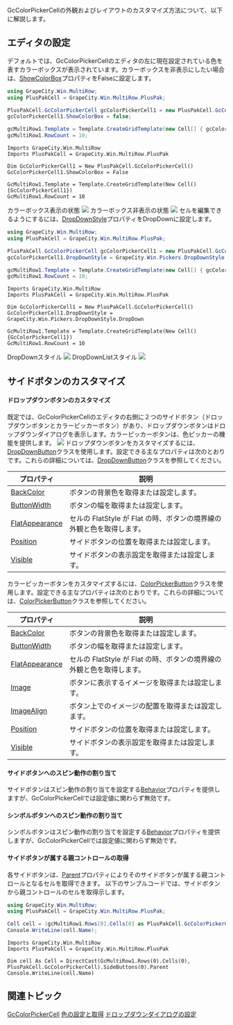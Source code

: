 GcColorPickerCellの外観およびレイアウトのカスタマイズ方法について、以下に解説します。

## エディタの設定

デフォルトでは、GcColorPickerCellのエディタの左に現在設定されている色を表すカラーボックスが表示されています。カラーボックスを非表示にしたい場合は、[ShowColorBox](gcdocsite__documentlink?toc-item-id=fe1598a8-43ea-40bc-9f30-76ee950620a4)プロパティをFalseに設定します。

```csharp
using GrapeCity.Win.MultiRow;
using PlusPakCell = GrapeCity.Win.MultiRow.PlusPak;

PlusPakCell.GcColorPickerCell gcColorPickerCell1 = new PlusPakCell.GcColorPickerCell();
gcColorPickerCell1.ShowColorBox = false;

gcMultiRow1.Template = Template.CreateGridTemplate(new Cell[] { gcColorPickerCell1 });
gcMultiRow1.RowCount = 10;
```

```vbnet
Imports GrapeCity.Win.MultiRow
Imports PlusPakCell = GrapeCity.Win.MultiRow.PlusPak

Dim GcColorPickerCell1 = New PlusPakCell.GcColorPickerCell()
GcColorPickerCell1.ShowColorBox = False

GcMultiRow1.Template = Template.CreateGridTemplate(New Cell() {GcColorPickerCell1})
GcMultiRow1.RowCount = 10
```

カラーボックス表示の状態
![](/DOCUMENT_SITE_LINK_PREFIX_HERE/document-site-files/images/f148c511-6e98-4b55-9904-150a375d5825/images/ppimages/gccolorpicker/showcolorbox_true.png)
カラーボックス非表示の状態
![](/DOCUMENT_SITE_LINK_PREFIX_HERE/document-site-files/images/f148c511-6e98-4b55-9904-150a375d5825/images/ppimages/gccolorpicker/showcolorbox_false.png)
セルを編集できるようにするには、[DropDownStyle](gcdocsite__documentlink?toc-item-id=9a855984-ce7f-42f3-83ad-02170bb30a8e)プロパティをDropDownに設定します。

```csharp
using GrapeCity.Win.MultiRow;
using PlusPakCell = GrapeCity.Win.MultiRow.PlusPak;

PlusPakCell.GcColorPickerCell gcColorPickerCell1 = new PlusPakCell.GcColorPickerCell();
gcColorPickerCell1.DropDownStyle = GrapeCity.Win.Pickers.DropDownStyle.DropDown;

gcMultiRow1.Template = Template.CreateGridTemplate(new Cell[] { gcColorPickerCell1 });
gcMultiRow1.RowCount = 10;
```

```vbnet
Imports GrapeCity.Win.MultiRow
Imports PlusPakCell = GrapeCity.Win.MultiRow.PlusPak

Dim GcColorPickerCell1 = New PlusPakCell.GcColorPickerCell()
GcColorPickerCell1.DropDownStyle = GrapeCity.Win.Pickers.DropDownStyle.DropDown

GcMultiRow1.Template = Template.CreateGridTemplate(New Cell() {GcColorPickerCell1})
GcMultiRow1.RowCount = 10
```

DropDownスタイル
![](/DOCUMENT_SITE_LINK_PREFIX_HERE/document-site-files/images/f148c511-6e98-4b55-9904-150a375d5825/images/ppimages/gccolorpicker/dropdownstyle_dropdown.png)
DropDownListスタイル
![](/DOCUMENT_SITE_LINK_PREFIX_HERE/document-site-files/images/f148c511-6e98-4b55-9904-150a375d5825/images/ppimages/gccolorpicker/dropdownstyle_dropdownlist.png)

## サイドボタンのカスタマイズ

#### ドロップダウンボタンのカスタマイズ

既定では、GcColorPickerCellのエディタの右側に２つのサイドボタン（ドロップダウンボタンとカラーピッカーボタン）があり、ドロップダウンボタンはドロップダウンダイアログを表示します。カラーピッカーボタンは、色ピッカーの機能を提供します。
![](/DOCUMENT_SITE_LINK_PREFIX_HERE/document-site-files/images/f148c511-6e98-4b55-9904-150a375d5825/images/ppimages/gccolorpicker/sidebuttoneditor1.png)
ドロップダウンボタンをカスタマイズするには、[DropDownButton](gcdocsite__documentlink?toc-item-id=ca09376d-472f-42f1-a399-5bc24dd576e2)クラスを使用します。設定できる主なプロパティは次のとおりです。これらの詳細については、[DropDownButton](gcdocsite__documentlink?toc-item-id=ca09376d-472f-42f1-a399-5bc24dd576e2)クラスを参照してください。

| プロパティ | 説明 |
| ----- | --- |
| [BackColor](gcdocsite__documentlink?toc-item-id=8567ec9c-2bbd-4546-af01-5c8bd2125538) | ボタンの背景色を取得または設定します。 |
| [ButtonWidth](gcdocsite__documentlink?toc-item-id=070f05e5-7e7a-4abc-8397-e6c18f93c9ab) | ボタンの幅を取得または設定します。 |
| [FlatAppearance](gcdocsite__documentlink?toc-item-id=7e340902-6533-4f18-8203-3ca039e182af) | セルの FlatStyle が Flat の時、ボタンの境界線の外観と色を取得します。 |
| [Position](gcdocsite__documentlink?toc-item-id=a3fed5f2-9a3a-41df-bfea-0b3129698cd1) | サイドボタンの位置を取得または設定します。 |
| [Visible](gcdocsite__documentlink?toc-item-id=25126864-030f-4b42-a962-78e53640ba81) | サイドボタンの表示設定を取得または設定します。 |

カラーピッカーボタンをカスタマイズするには、[ColorPickerButton](gcdocsite__documentlink?toc-item-id=83d2f68c-31c3-40ea-bc5c-607928f8e176)クラスを使用します。設定できる主なプロパティは次のとおりです。これらの詳細については、[ColorPickerButton](gcdocsite__documentlink?toc-item-id=83d2f68c-31c3-40ea-bc5c-607928f8e176)クラスを参照してください。

| プロパティ | 説明 |
| ----- | --- |
| [BackColor](gcdocsite__documentlink?toc-item-id=8567ec9c-2bbd-4546-af01-5c8bd2125538) | ボタンの背景色を取得または設定します。 |
| [ButtonWidth](gcdocsite__documentlink?toc-item-id=070f05e5-7e7a-4abc-8397-e6c18f93c9ab) | ボタンの幅を取得または設定します。 |
| [FlatAppearance](gcdocsite__documentlink?toc-item-id=7e340902-6533-4f18-8203-3ca039e182af) | セルの FlatStyle が Flat の時、ボタンの境界線の外観と色を取得します。 |
| [Image](gcdocsite__documentlink?toc-item-id=db0cb1e1-669c-42aa-8d72-9538895eb44e) | ボタンに表示するイメージを取得または設定します。 |
| [ImageAlign](gcdocsite__documentlink?toc-item-id=3c213682-8a7f-4434-9d6f-859306c3d70b) | ボタン上でのイメージの配置を取得または設定します。 |
| [Position](gcdocsite__documentlink?toc-item-id=a3fed5f2-9a3a-41df-bfea-0b3129698cd1) | サイドボタンの位置を取得または設定します。 |
| [Visible](gcdocsite__documentlink?toc-item-id=25126864-030f-4b42-a962-78e53640ba81) | サイドボタンの表示設定を取得または設定します。 |

#### サイドボタンへのスピン動作の割り当て

サイドボタンはスピン動作の割り当てを設定する[Behavior](gcdocsite__documentlink?toc-item-id=ac5c7428-7cbc-4965-b3ed-fe946787e8d9)プロパティを提供しますが、GcColorPickerCellでは設定値に関わらず無効です。

#### シンボルボタンへのスピン動作の割り当て

シンボルボタンはスピン動作の割り当てを設定する[Behavior](gcdocsite__documentlink?toc-item-id=52121331-42db-4d4c-9a8b-40d3c5423e8e)プロパティを提供しますが、GcColorPickerCellでは設定値に関わらず無効です。

#### サイドボタンが属する親コントロールの取得

各サイドボタンは、[Parent](gcdocsite__documentlink?toc-item-id=79f48ec6-aac6-4500-8479-6c9b04bad22b)プロパティによりそのサイドボタンが属する親コントロールとなるセルを取得できます。
以下のサンプルコードでは、サイドボタンから親コントロールのセルを取得示します。

```csharp
using GrapeCity.Win.MultiRow;
using PlusPakCell = GrapeCity.Win.MultiRow.PlusPak;

Cell cell = (gcMultiRow1.Rows[0].Cells[0] as PlusPakCell.GcColorPickerCell).SideButtons[0].Parent;
Console.WriteLine(cell.Name);
```

```vbnet
Imports GrapeCity.Win.MultiRow
Imports PlusPakCell = GrapeCity.Win.MultiRow.PlusPak

Dim cell As Cell = DirectCast(GcMultiRow1.Rows(0).Cells(0), PlusPakCell.GcColorPickerCell).SideButtons(0).Parent
Console.WriteLine(cell.Name)
```

## 関連トピック

[GcColorPickerCell](gcdocsite__documentlink?toc-item-id=dee27bdf-b96d-4d9a-9dfd-578749e3abce)
[色の設定と取得](gcdocsite__documentlink?toc-item-id=c575e716-9e9d-47f2-a681-8ea19dd8b276)
[ドロップダウンダイアログの設定](gcdocsite__documentlink?toc-item-id=22492505-2255-46ea-bf0e-601c95bca61f)